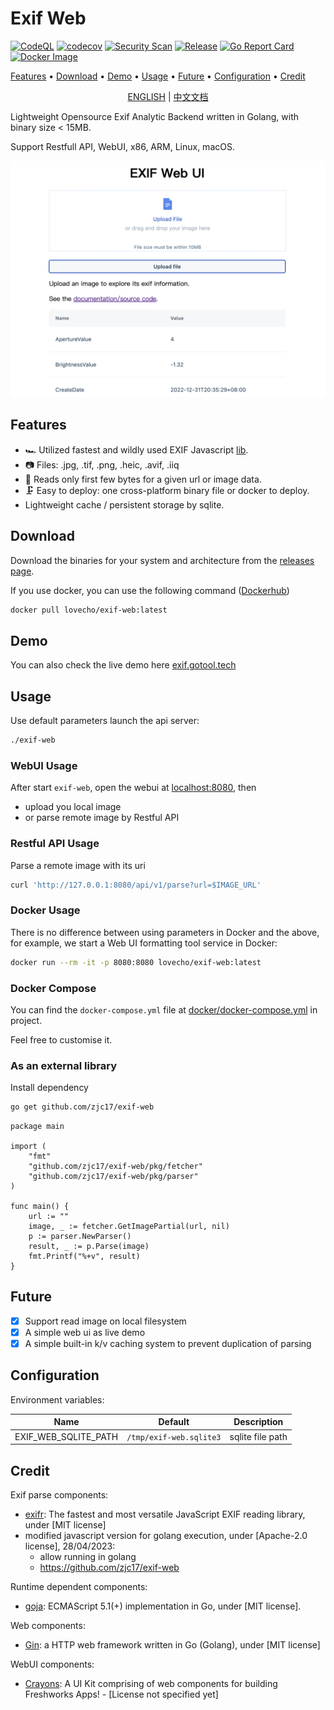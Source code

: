 # Exif Web

[![CodeQL](https://github.com/zjc17/exif-web/actions/workflows/github-code-scanning/codeql/badge.svg)](https://github.com/zjc17/exif-web/actions/workflows/github-code-scanning/codeql)
[![codecov](https://github.com/zjc17/exif-web/actions/workflows/codecov.yaml/badge.svg)](https://codecov.io/gh/zjc17/exif-web)
[![Security Scan](https://github.com/zjc17/exif-web/actions/workflows/scan.yaml/badge.svg)](https://github.com/zjc17/exif-web/actions/workflows/scan.yaml)
[![Release](https://github.com/zjc17/exif-web/actions/workflows/release.yaml/badge.svg)](https://github.com/zjc17/exif-web/actions/workflows/release.yaml)
[![Go Report Card](https://goreportcard.com/badge/github.com/zjc17/exif-web)](https://goreportcard.com/report/github.com/zjc17/exif-web)
[![Docker Image](https://img.shields.io/docker/pulls/lovecho/exif-web.svg)](https://hub.docker.com/r/lovecho/exif-web)

[Features](#features)
•
[Download](#download)
•
[Demo](#demo)
•
[Usage](#usage)
•
[Future](#future)
•
[Configuration](#configuration)
•
[Credit](#credit)

<p style="text-align: center;">
  <a href="README.md" target="_blank">ENGLISH</a> | <a href="README_CN.md">中文文档</a>
</p>

Lightweight Opensource Exif Analytic Backend written in Golang, with binary size < 15MB.

Support Restfull API, WebUI, x86, ARM, Linux, macOS.

![](.github/preview-01.png)

## Features

- 🏎️ Utilized fastest and wildly used EXIF Javascript [lib](https://github.com/MikeKovarik/exifr).
- 📷 Files: .jpg, .tif, .png, .heic, .avif, .iiq
- 📑 Reads only first few bytes for a given url or image data.
- 🗜️ Easy to deploy: one cross-platform binary file or docker to deploy.
- Lightweight cache / persistent storage by sqlite.

## Download

Download the binaries for your system and architecture from
the [releases page](https://github.com/zjc17/exif-web/releases).

If you use docker, you can use the following command ([Dockerhub](https://hub.docker.com/r/lovecho/exif-web))

```bash
docker pull lovecho/exif-web:latest
```

## Demo

You can also check the live demo here [exif.gotool.tech](https://exif.gotool.tech)

## Usage

Use default parameters launch the api server:

```bash
./exif-web
```

### WebUI Usage

After start `exif-web`, open the webui at [localhost:8080](localhost:8080), then

- upload you local image
- or parse remote image by Restful API

### Restful API Usage

Parse a remote image with its uri

```bash
curl 'http://127.0.0.1:8080/api/v1/parse?url=$IMAGE_URL'
```

### Docker Usage

There is no difference between using parameters in Docker and the above,
for example, we start a Web UI formatting tool service in Docker:

```bash
docker run --rm -it -p 8080:8080 lovecho/exif-web:latest
```

### Docker Compose

You can find the `docker-compose.yml` file at [docker/docker-compose.yml](docker/docker-compose.yml) in project.

Feel free to customise it.

### As an external library

Install dependency

```bash
go get github.com/zjc17/exif-web
```

```golang
package main

import (
	"fmt"
	"github.com/zjc17/exif-web/pkg/fetcher"
	"github.com/zjc17/exif-web/pkg/parser"
)

func main() {
	url := ""
	image, _ := fetcher.GetImagePartial(url, nil)
	p := parser.NewParser()
	result, _ := p.Parse(image)
	fmt.Printf("%+v", result)
}
```

## Future

- [x] Support read image on local filesystem
- [x] A simple web ui as live demo
- [x] A simple built-in k/v caching system to prevent duplication of parsing

## Configuration

Environment variables:

| Name                 | Default                 | Description      |
|----------------------|-------------------------|------------------|
| EXIF_WEB_SQLITE_PATH | `/tmp/exif-web.sqlite3` | sqlite file path |

## Credit

Exif parse components:

- [exifr](https://github.com/MikeKovarik/exifr): The fastest and most versatile JavaScript EXIF reading library,
  under [MIT license]
- modified javascript version for golang execution, under [Apache-2.0 license], 28/04/2023:
    - allow running in golang
    - https://github.com/zjc17/exif-web

Runtime dependent components:

- [goja](https://github.com/dop251/goja): ECMAScript 5.1(+) implementation in Go, under [MIT license].

Web components:

- [Gin](https://github.com/gin-gonic/gin): a HTTP web framework written in Go (Golang), under [MIT license]

WebUI components:

- [Crayons](https://github.com/freshworks/crayons): A UI Kit comprising of web components for building Freshworks
  Apps! - [License not specified yet]
